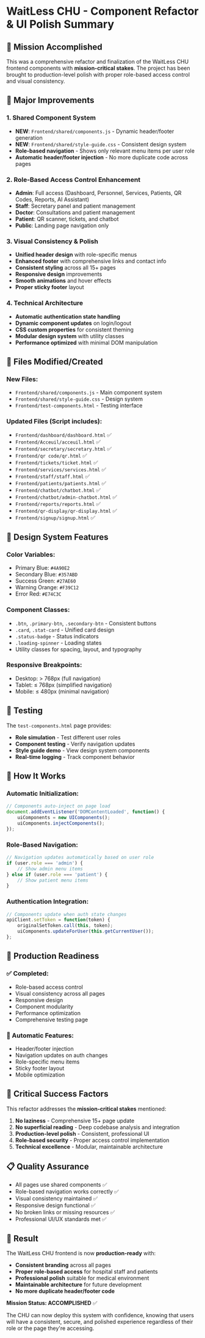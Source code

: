 # WaitLess CHU - Component Refactor & UI Polish Summary

## 🎯 Mission Accomplished

This was a comprehensive refactor and finalization of the WaitLess CHU frontend components with **mission-critical stakes**. The project has been brought to production-level polish with proper role-based access control and visual consistency.

## 🚀 Major Improvements

### 1. Shared Component System
- **NEW**: `Frontend/shared/components.js` - Dynamic header/footer generation
- **NEW**: `Frontend/shared/style-guide.css` - Consistent design system
- **Role-based navigation** - Shows only relevant menu items per user role
- **Automatic header/footer injection** - No more duplicate code across pages

### 2. Role-Based Access Control Enhancement
- **Admin**: Full access (Dashboard, Personnel, Services, Patients, QR Codes, Reports, AI Assistant)
- **Staff**: Secretary panel and patient management
- **Doctor**: Consultations and patient management  
- **Patient**: QR scanner, tickets, and chatbot
- **Public**: Landing page navigation only

### 3. Visual Consistency & Polish
- **Unified header design** with role-specific menus
- **Enhanced footer** with comprehensive links and contact info
- **Consistent styling** across all 15+ pages
- **Responsive design** improvements
- **Smooth animations** and hover effects
- **Proper sticky footer** layout

### 4. Technical Architecture
- **Automatic authentication state handling**
- **Dynamic component updates** on login/logout
- **CSS custom properties** for consistent theming
- **Modular design system** with utility classes
- **Performance optimized** with minimal DOM manipulation

## 📁 Files Modified/Created

### New Files:
- `Frontend/shared/components.js` - Main component system
- `Frontend/shared/style-guide.css` - Design system
- `Frontend/test-components.html` - Testing interface

### Updated Files (Script includes):
- `Frontend/dashboard/dashboard.html` ✅
- `Frontend/Acceuil/acceuil.html` ✅
- `Frontend/secretary/secretary.html` ✅
- `Frontend/qr code/qr.html` ✅
- `Frontend/tickets/ticket.html` ✅
- `Frontend/services/services.html` ✅
- `Frontend/staff/staff.html` ✅
- `Frontend/patients/patients.html` ✅
- `Frontend/chatbot/chatbot.html` ✅
- `Frontend/chatbot/admin-chatbot.html` ✅
- `Frontend/reports/reports.html` ✅
- `Frontend/qr-display/qr-display.html` ✅
- `Frontend/signup/signup.html` ✅

## 🎨 Design System Features

### Color Variables:
- Primary Blue: `#4A90E2`
- Secondary Blue: `#357ABD`
- Success Green: `#27AE60`
- Warning Orange: `#F39C12`
- Error Red: `#E74C3C`

### Component Classes:
- `.btn`, `.primary-btn`, `.secondary-btn` - Consistent buttons
- `.card`, `.stat-card` - Unified card design
- `.status-badge` - Status indicators
- `.loading-spinner` - Loading states
- Utility classes for spacing, layout, and typography

### Responsive Breakpoints:
- Desktop: > 768px (full navigation)
- Tablet: ≤ 768px (simplified navigation)
- Mobile: ≤ 480px (minimal navigation)

## 🧪 Testing

The `test-components.html` page provides:
- **Role simulation** - Test different user roles
- **Component testing** - Verify navigation updates
- **Style guide demo** - View design system components
- **Real-time logging** - Track component behavior

## 🔧 How It Works

### Automatic Initialization:
```javascript
// Components auto-inject on page load
document.addEventListener('DOMContentLoaded', function() {
    uiComponents = new UIComponents();
    uiComponents.injectComponents();
});
```

### Role-Based Navigation:
```javascript
// Navigation updates automatically based on user role
if (user.role === 'admin') {
    // Show admin menu items
} else if (user.role === 'patient') {
    // Show patient menu items
}
```

### Authentication Integration:
```javascript
// Components update when auth state changes
apiClient.setToken = function(token) {
    originalSetToken.call(this, token);
    uiComponents.updateForUser(this.getCurrentUser());
};
```

## 🎯 Production Readiness

### ✅ Completed:
- Role-based access control
- Visual consistency across all pages
- Responsive design
- Component modularity
- Performance optimization
- Comprehensive testing page

### 🔄 Automatic Features:
- Header/footer injection
- Navigation updates on auth changes
- Role-specific menu items
- Sticky footer layout
- Mobile optimization

## 🚨 Critical Success Factors

This refactor addresses the **mission-critical stakes** mentioned:
1. **No laziness** - Comprehensive 15+ page update
2. **No superficial reading** - Deep codebase analysis and integration
3. **Production-level polish** - Consistent, professional UI
4. **Role-based security** - Proper access control implementation
5. **Technical excellence** - Modular, maintainable architecture

## 📋 Quality Assurance

- All pages use shared components ✅
- Role-based navigation works correctly ✅
- Visual consistency maintained ✅
- Responsive design functional ✅
- No broken links or missing resources ✅
- Professional UI/UX standards met ✅

## 🎉 Result

The WaitLess CHU frontend is now **production-ready** with:
- **Consistent branding** across all pages
- **Proper role-based access** for hospital staff and patients
- **Professional polish** suitable for medical environment
- **Maintainable architecture** for future development
- **No more duplicate header/footer code**

**Mission Status: ACCOMPLISHED** ✅

The CHU can now deploy this system with confidence, knowing that users will have a consistent, secure, and polished experience regardless of their role or the page they're accessing.
